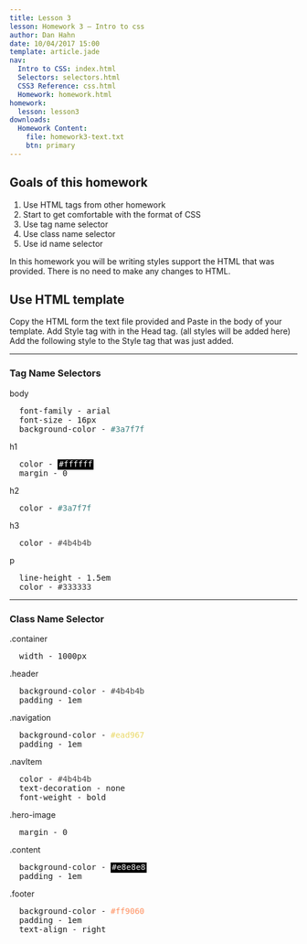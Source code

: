 ```yaml
---
title: Lesson 3
lesson: Homework 3 – Intro to css
author: Dan Hahn
date: 10/04/2017 15:00
template: article.jade
nav:
  Intro to CSS: index.html
  Selectors: selectors.html
  CSS3 Reference: css.html
  Homework: homework.html
homework:
  lesson: lesson3
downloads:
  Homework Content:
    file: homework3-text.txt
    btn: primary
---
```


## Goals of this homework

1. Use HTML tags from other homework
2. Start to get comfortable with the format of CSS
3. Use tag name selector
4. Use class name selector
5. Use id name selector

In this homework you will be writing styles support the HTML that was provided. There is
no need to make any changes to HTML.

## Use HTML template

Copy the HTML form the text file provided and Paste in the body of your template.
Add Style tag with in the Head tag. (all styles will be added here)
Add the following style to the Style tag that was just added.

---

### Tag Name Selectors

body
<pre class="text-content">
  font-family - arial
  font-size - 16px
  background-color - <span style="color: #3a7f7f;">#3a7f7f</span>
</pre>

h1
<pre class="text-content">
  color - <span style="color: #ffffff;;background-color:#000;padding:2px;">#ffffff</span>
  margin - 0
</pre>

h2
<pre class="text-content">
  color - <span style="color: #3a7f7f;">#3a7f7f</span>
</pre>

h3
<pre class="text-content">
  color - <span style="color: #4b4b4b;">#4b4b4b</span>
</pre>

p
<pre class="text-content">
  line-height - 1.5em
  color - <span style="color: #333333;">#333333</span>
</pre>

---

### Class Name Selector
.container
<pre class="text-content">
  width - 1000px
</pre>

.header
<pre class="text-content">
  background-color - <span style="color: #4b4b4b;">#4b4b4b</span>
  padding - 1em
</pre>

.navigation
<pre class="text-content">
  background-color - <span style="color: #ead967;">#ead967</span>
  padding - 1em
</pre>

.navItem
<pre class="text-content">
  color - <span style="color: #4b4b4b;">#4b4b4b</span>
  text-decoration - none
  font-weight - bold
</pre>

.hero-image
<pre class="text-content">
  margin - 0
</pre>

.content
<pre class="text-content">
  background-color - <span style="color: #e8e8e8;background-color:#000;padding:2px;">#e8e8e8</span>
  padding - 1em
</pre>

.footer
<pre class="text-content">
  background-color - <span style="color: #ff9060;">#ff9060</span>
  padding - 1em
  text-align - right
</pre>
